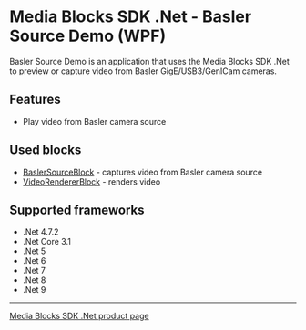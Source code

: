 ﻿# Media Blocks SDK .Net - Basler Source Demo (WPF)

Basler Source Demo is an application that uses the Media Blocks SDK .Net to preview or capture video from Basler GigE/USB3/GenICam cameras.

## Features

- Play video from Basler camera source

## Used blocks

- [BaslerSourceBlock](https://www.visioforge.com/help/docs/dotnet/mediablocks/Sources/BaslerSourceBlock/) - captures video from Basler camera source
- [VideoRendererBlock](https://www.visioforge.com/help/docs/dotnet/mediablocks/VideoRendering/) - renders video

## Supported frameworks

- .Net 4.7.2
- .Net Core 3.1
- .Net 5
- .Net 6
- .Net 7
- .Net 8
- .Net 9

---

[Media Blocks SDK .Net product page](https://www.visioforge.com/media-blocks-sdk)
